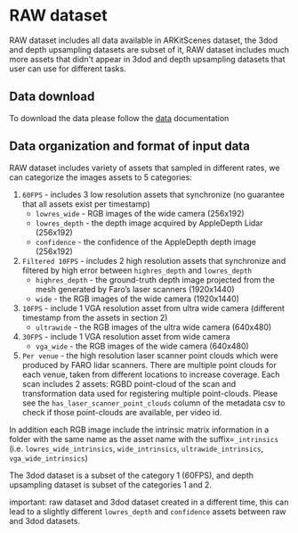 # RAW dataset
RAW dataset includes all data available in ARKitScenes dataset, the 3dod and depth upsampling datasets are subset of it,
RAW dataset includes much more assets that didn't appear in 3dod and depth upsampling datasets that user can use for different tasks.

## Data download
To download the data please follow the [data](../DATA.md) documentation

## Data organization and format of input data

RAW dataset includes variety of assets that sampled in different rates, we can categorize the images assets to 5
categories:
1. `60FPS` - includes 3 low resolution assets that synchronize (no guarantee that all assets exist per timestamp)
   - `lowres_wide` - RGB images of the wide camera (256x192)
   - `lowres_depth` - the depth image acquired by AppleDepth Lidar (256x192)
   - `confidence` - the confidence of the AppleDepth depth image (256x192)
2. `Filtered 10FPS` - includes 2 high resolution assets that synchronize and filtered by high error between `highres_depth` and `lowres_depth`
   - `highres_depth` - the ground-truth depth image projected from the mesh generated by Faro’s laser scanners (1920x1440)
   - `wide` - the RGB images of the wide camera (1920x1440)
3. `10FPS` - include 1 VGA resolution asset from ultra wide camera (different timestamp from the assets in section 2)
   - `ultrawide` - the RGB images of the ultra wide  camera (640x480)
4. `30FPS` - include 1 VGA resolution asset from wide camera
   - `vga_wide` - the RGB images of the wide camera (640x480)
5. `Per venue` - the high resolution laser scanner point clouds which were produced by FARO lidar scanners. There are multiple point clouds for each venue, taken from different locations to increase coverage. Each scan includes 2 assets: RGBD point-cloud of the scan and transformation data used for registering multiple point-clouds. Please see the `has_laser_scanner_point_clouds` column of the metadata csv to check if those point-clouds are available, per video id. 

In addition each RGB image include the intrinsic matrix information in a folder with the same name as the asset name with
the suffix=`_intrinsics` (i.e. `lowres_wide_intrinsics`, `wide_intrinsics`, `ultrawide_intrinsics`, `vga_wide_intrinsics`)

The 3dod dataset is a subset of the category 1 (60FPS),
and depth upsampling dataset is subset of the categories 1 and 2.

important: raw dataset and 3dod dataset created in a different time, this can lead to a slightly different `lowres_depth` and `confidence` assets between raw and 3dod datasets.
